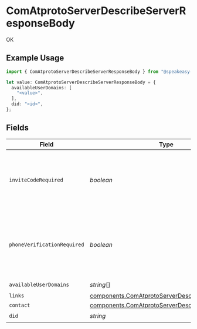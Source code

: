 # ComAtprotoServerDescribeServerResponseBody

OK

## Example Usage

```typescript
import { ComAtprotoServerDescribeServerResponseBody } from "@speakeasy-sdks/bluesky/models/operations";

let value: ComAtprotoServerDescribeServerResponseBody = {
  availableUserDomains: [
    "<value>",
  ],
  did: "<id>",
};
```

## Fields

| Field                                                                                                                | Type                                                                                                                 | Required                                                                                                             | Description                                                                                                          |
| -------------------------------------------------------------------------------------------------------------------- | -------------------------------------------------------------------------------------------------------------------- | -------------------------------------------------------------------------------------------------------------------- | -------------------------------------------------------------------------------------------------------------------- |
| `inviteCodeRequired`                                                                                                 | *boolean*                                                                                                            | :heavy_minus_sign:                                                                                                   | If true, an invite code must be supplied to create an account on this instance.                                      |
| `phoneVerificationRequired`                                                                                          | *boolean*                                                                                                            | :heavy_minus_sign:                                                                                                   | If true, a phone verification token must be supplied to create an account on this instance.                          |
| `availableUserDomains`                                                                                               | *string*[]                                                                                                           | :heavy_check_mark:                                                                                                   | N/A                                                                                                                  |
| `links`                                                                                                              | [components.ComAtprotoServerDescribeServerLinks](../../models/components/comatprotoserverdescribeserverlinks.md)     | :heavy_minus_sign:                                                                                                   | N/A                                                                                                                  |
| `contact`                                                                                                            | [components.ComAtprotoServerDescribeServerContact](../../models/components/comatprotoserverdescribeservercontact.md) | :heavy_minus_sign:                                                                                                   | N/A                                                                                                                  |
| `did`                                                                                                                | *string*                                                                                                             | :heavy_check_mark:                                                                                                   | N/A                                                                                                                  |